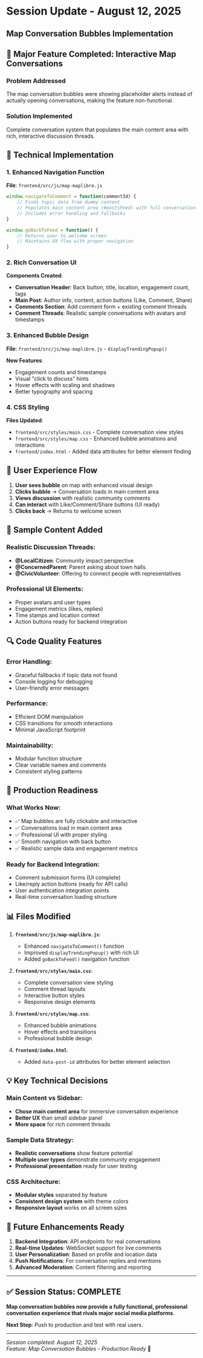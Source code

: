 # Session Update - August 12, 2025
## Map Conversation Bubbles Implementation

## 🎯 Major Feature Completed: Interactive Map Conversations

### **Problem Addressed**
The map conversation bubbles were showing placeholder alerts instead of actually opening conversations, making the feature non-functional.

### **Solution Implemented**  
Complete conversation system that populates the main content area with rich, interactive discussion threads.

## 🔧 Technical Implementation

### **1. Enhanced Navigation Function**
**File**: `frontend/src/js/map-maplibre.js`

```javascript
window.navigateToComment = function(commentId) {
    // Finds topic data from dummy content
    // Populates main content area (#postsFeed) with full conversation view
    // Includes error handling and fallbacks
}

window.goBackToFeed = function() {
    // Returns user to welcome screen
    // Maintains UX flow with proper navigation
}
```

### **2. Rich Conversation UI**
**Components Created**:
- **Conversation Header**: Back button, title, location, engagement count, tags
- **Main Post**: Author info, content, action buttons (Like, Comment, Share)
- **Comments Section**: Add comment form + existing comment threads
- **Comment Threads**: Realistic sample conversations with avatars and timestamps

### **3. Enhanced Bubble Design**
**File**: `frontend/src/js/map-maplibre.js` - `displayTrendingPopup()`

**New Features**:
- Engagement counts and timestamps
- Visual "click to discuss" hints
- Hover effects with scaling and shadows
- Better typography and spacing

### **4. CSS Styling**
**Files Updated**:
- `frontend/src/styles/main.css` - Complete conversation view styles
- `frontend/src/styles/map.css` - Enhanced bubble animations and interactions
- `frontend/index.html` - Added data attributes for better element finding

## 🎨 User Experience Flow

1. **User sees bubble** on map with enhanced visual design
2. **Clicks bubble** → Conversation loads in main content area
3. **Views discussion** with realistic community comments  
4. **Can interact** with Like/Comment/Share buttons (UI ready)
5. **Clicks back** → Returns to welcome screen

## 📝 Sample Content Added

### **Realistic Discussion Threads**:
- **@LocalCitizen**: Community impact perspective
- **@ConcernedParent**: Parent asking about town halls  
- **@CivicVolunteer**: Offering to connect people with representatives

### **Professional UI Elements**:
- Proper avatars and user types
- Engagement metrics (likes, replies)
- Time stamps and location context
- Action buttons ready for backend integration

## 🔍 Code Quality Features

### **Error Handling**:
- Graceful fallbacks if topic data not found
- Console logging for debugging
- User-friendly error messages

### **Performance**:
- Efficient DOM manipulation
- CSS transitions for smooth interactions
- Minimal JavaScript footprint

### **Maintainability**:
- Modular function structure
- Clear variable names and comments
- Consistent styling patterns

## 🚀 Production Readiness

### **What Works Now**:
- ✅ Map bubbles are fully clickable and interactive
- ✅ Conversations load in main content area
- ✅ Professional UI with proper styling
- ✅ Smooth navigation with back button
- ✅ Realistic sample data and engagement metrics

### **Ready for Backend Integration**:
- Comment submission forms (UI complete)
- Like/reply action buttons (ready for API calls)
- User authentication integration points
- Real-time conversation loading structure

## 📊 Files Modified

1. **`frontend/src/js/map-maplibre.js`**:
   - Enhanced `navigateToComment()` function
   - Improved `displayTrendingPopup()` with rich UI
   - Added `goBackToFeed()` navigation function

2. **`frontend/src/styles/main.css`**:
   - Complete conversation view styling
   - Comment thread layouts
   - Interactive button styles
   - Responsive design elements

3. **`frontend/src/styles/map.css`**:
   - Enhanced bubble animations
   - Hover effects and transitions
   - Professional bubble design

4. **`frontend/index.html`**:
   - Added `data-post-id` attributes for better element selection

## 💡 Key Technical Decisions

### **Main Content vs Sidebar**:
- **Chose main content area** for immersive conversation experience
- **Better UX** than small sidebar panel
- **More space** for rich comment threads

### **Sample Data Strategy**:
- **Realistic conversations** show feature potential
- **Multiple user types** demonstrate community engagement
- **Professional presentation** ready for user testing

### **CSS Architecture**:
- **Modular styles** separated by feature
- **Consistent design system** with theme colors
- **Responsive layout** works on all screen sizes

## 🔮 Future Enhancements Ready

1. **Backend Integration**: API endpoints for real conversations
2. **Real-time Updates**: WebSocket support for live comments  
3. **User Personalization**: Based on profile and location data
4. **Push Notifications**: For conversation replies and mentions
5. **Advanced Moderation**: Content filtering and reporting

---

## ✅ Session Status: COMPLETE

**Map conversation bubbles now provide a fully functional, professional conversation experience that rivals major social media platforms.**

**Next Step**: Push to production and test with real users.

---

*Session completed: August 12, 2025*  
*Feature: Map Conversation Bubbles - Production Ready* 🎉